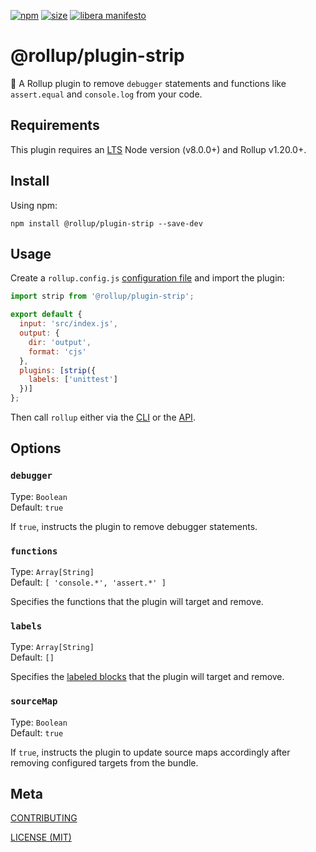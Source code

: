[npm]: https://img.shields.io/npm/v/@rollup/plugin-strip
[npm-url]: https://www.npmjs.com/package/@rollup/plugin-strip
[size]: https://packagephobia.now.sh/badge?p=@rollup/plugin-strip
[size-url]: https://packagephobia.now.sh/result?p=@rollup/plugin-strip

[![npm][npm]][npm-url]
[![size][size]][size-url]
[![libera manifesto](https://img.shields.io/badge/libera-manifesto-lightgrey.svg)](https://liberamanifesto.com)

# @rollup/plugin-strip

🍣 A Rollup plugin to remove `debugger` statements and functions like `assert.equal` and `console.log` from your code.

## Requirements

This plugin requires an [LTS](https://github.com/nodejs/Release) Node version (v8.0.0+) and Rollup v1.20.0+.

## Install

Using npm:

```console
npm install @rollup/plugin-strip --save-dev
```

## Usage

Create a `rollup.config.js` [configuration file](https://www.rollupjs.org/guide/en/#configuration-files) and import the plugin:

```js
import strip from '@rollup/plugin-strip';

export default {
  input: 'src/index.js',
  output: {
    dir: 'output',
    format: 'cjs'
  },
  plugins: [strip({
    labels: ['unittest']
  })]
};
```

Then call `rollup` either via the [CLI](https://www.rollupjs.org/guide/en/#command-line-reference) or the [API](https://www.rollupjs.org/guide/en/#javascript-api).

## Options

### `debugger`

Type: `Boolean`<br>
Default: `true`

If `true`, instructs the plugin to remove debugger statements.

### `functions`

Type: `Array[String]`<br>
Default: `[ 'console.*', 'assert.*' ]`

Specifies the functions that the plugin will target and remove.

### `labels`

Type: `Array[String]`<br>
Default: `[]`

Specifies the [labeled blocks](https://developer.mozilla.org/en-US/docs/Web/JavaScript/Reference/Statements/label) that the plugin will target and remove.

### `sourceMap`

Type: `Boolean`<br>
Default: `true`

If `true`, instructs the plugin to update source maps accordingly after removing configured targets from the bundle.

## Meta

[CONTRIBUTING](/.github/CONTRIBUTING.md)

[LICENSE (MIT)](/LICENSE)
